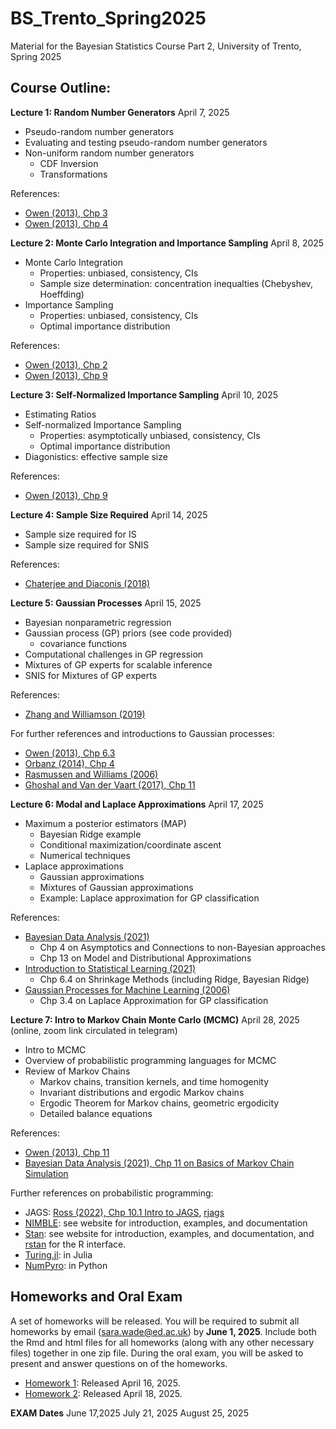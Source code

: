 # BS_Trento_Spring2025
Material for the Bayesian Statistics Course Part 2, University of Trento, Spring 2025

## Course Outline:

**Lecture 1: Random Number Generators** April 7, 2025
- Pseudo-random number generators
- Evaluating and testing pseudo-random number generators
- Non-uniform random number generators
  - CDF Inversion
  - Transformations
    
References:
- [Owen (2013), Chp 3](https://artowen.su.domains/mc/Ch-unifrng.pdf)
- [Owen (2013), Chp 4](https://artowen.su.domains/mc/Ch-nonunifrng.pdf)

**Lecture 2: Monte Carlo Integration and Importance Sampling** April 8, 2025
- Monte Carlo Integration
  - Properties: unbiased, consistency, CIs
  - Sample size determination: concentration inequalties (Chebyshev, Hoeffding)
- Importance Sampling
  - Properties: unbiased, consistency, CIs
  - Optimal importance distribution
    
References:
- [Owen (2013), Chp 2](https://artowen.su.domains/mc/Ch-intro.pdf)
- [Owen (2013), Chp 9](https://artowen.su.domains/mc/Ch-var-is.pdf)

**Lecture 3: Self-Normalized Importance Sampling** April 10, 2025
- Estimating Ratios
- Self-normalized Importance Sampling
  - Properties: asymptotically unbiased, consistency, CIs
  - Optimal importance distribution
- Diagonistics: effective sample size

References:
- [Owen (2013), Chp 9](https://artowen.su.domains/mc/Ch-var-is.pdf)

**Lecture 4: Sample Size Required** April 14, 2025
- Sample size required for IS
- Sample size required for SNIS

References:
- [Chaterjee and Diaconis (2018)](https://arxiv.org/abs/1511.01437)

**Lecture 5: Gaussian Processes** April 15, 2025
- Bayesian nonparametric regression
- Gaussian process (GP) priors (see code provided)
  - covariance functions
- Computational challenges in GP regression
- Mixtures of GP experts for scalable inference
- SNIS for Mixtures of GP experts

References:
- [Zhang and Williamson (2019)](https://arxiv.org/abs/1702.08420)

For further references and introductions to Gaussian processes:
- [Owen (2013), Chp 6.3](https://artowen.su.domains/mc/Ch-processes.pdf)
- [Orbanz (2014), Chp 4](http://www.gatsby.ucl.ac.uk/~porbanz/papers/porbanz_BNP_draft.pdf)
- [Rasmussen and Williams (2006)](https://gaussianprocess.org/gpml/)
- [Ghoshal and Van der Vaart (2017), Chp 11](https://www.cambridge.org/core/books/fundamentals-of-nonparametric-bayesian-inference/C96325101025D308C9F31F4470DEA2E8)

**Lecture 6: Modal and Laplace Approximations** April 17, 2025
- Maximum a posterior estimators (MAP)
  - Bayesian Ridge example
  - Conditional maximization/coordinate ascent
  - Numerical techniques
- Laplace approximations 
  - Gaussian approximations
  - Mixtures of Gaussian approximations
  - Example: Laplace approximation for GP classification
 
References:
- [Bayesian Data Analysis (2021)](https://sites.stat.columbia.edu/gelman/book/BDA3.pdf)
  - Chp 4 on Asymptotics and Connections to non-Bayesian approaches
  - Chp 13 on Model and Distributional Approximations
- [Introduction to Statistical Learning (2021)](https://www.statlearning.com)
  - Chp 6.4 on Shrinkage Methods (including Ridge, Bayesian Ridge)
- [Gaussian Processes for Machine Learning (2006)](https://gaussianprocess.org/gpml/)
  - Chp 3.4 on Laplace Approximation for GP classification
 
**Lecture 7: Intro to Markov Chain Monte Carlo (MCMC)** April 28, 2025 (online, zoom link circulated in telegram)
- Intro to MCMC
- Overview of probabilistic programming languages for MCMC
- Review of Markov Chains
  - Markov chains, transition kernels, and time homogenity
  - Invariant distributions and ergodic Markov chains
  - Ergodic Theorem for Markov chains, geometric ergodicity
  - Detailed balance equations

References:
 - [Owen (2013), Chp 11](https://artowen.su.domains/mc/Ch-MCMC.pdf)
 - [Bayesian Data Analysis (2021), Chp 11 on Basics of Markov Chain Simulation](https://sites.stat.columbia.edu/gelman/book/BDA3.pdf)

Further references on probabilistic programming:
- JAGS: [Ross (2022), Chp 10.1 Intro to JAGS](https://bookdown.org/kevin_davisross/bayesian-reasoning-and-methods/introduction-to-jags.html), [rjags](https://cran.r-project.org/web/packages/rjags/rjags.pdf)
- [NIMBLE](https://r-nimble.org): see website for introduction, examples, and documentation
- [Stan](https://mc-stan.org): see website for introduction, examples, and documentation, and [rstan](https://mc-stan.org/rstan/) for the R interface.
- [Turing.jl](https://turinglang.org): in Julia
- [NumPyro](https://num.pyro.ai/en/latest/index.html#introductory-tutorials): in Python 

## Homeworks and Oral Exam

A set of homeworks will be released. You will be required to submit all homeworks by email (sara.wade@ed.ac.uk) by **June 1, 2025**. Include both the Rmd and html files for all homeworks (along with any other necessary files) together in one zip file. During the oral exam, you will be asked to present and answer questions on of the homeworks.

- [Homework 1](https://htmlpreview.github.io/?https://github.com/sarawade/BS_Trento_Spring2025/blob/main/homeworks/hw1.html): Released April 16, 2025.
- [Homework 2](https://htmlpreview.github.io/?https://github.com/sarawade/BS_Trento_Spring2025/blob/main/homeworks/hw2.html): Released April 18, 2025.

**EXAM Dates**
June 17,2025
July 21, 2025
August 25, 2025
